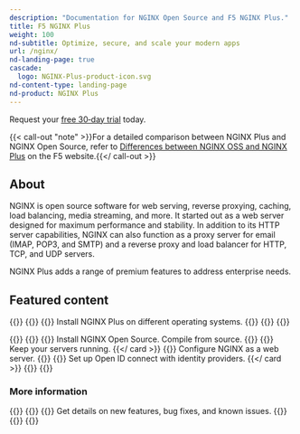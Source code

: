 ```yaml
---
description: "Documentation for NGINX Open Source and F5 NGINX Plus."
title: F5 NGINX Plus
weight: 100
nd-subtitle: Optimize, secure, and scale your modern apps
url: /nginx/
nd-landing-page: true
cascade:
  logo: NGINX-Plus-product-icon.svg
nd-content-type: landing-page
nd-product: NGINX Plus
---
```

Request your [free 30‑day trial](https://www.nginx.com/free-trial-request) today.

{{< call-out "note" >}}For a detailed comparison between NGINX Plus and NGINX Open Source, refer to [Differences between NGINX OSS and NGINX Plus](https://www.f5.com/placeholder) on the F5 website.{{</ call-out >}}

## About
[//]: # "These are Markdown comments to guide you through document structure. Remove them as you go, as well as any unnecessary sections."
[//]: # "Use underscores for _italics_, and double asterisks for **bold**."
[//]: # "Backticks are for `monospace`, used sparingly and reserved mostly for executable names - they can cause formatting problems. Avoid them in tables: use italics instead."

NGINX is open source software for web serving, reverse proxying, caching, load balancing, media streaming, and more. It started out as a web server designed for maximum performance and stability. In addition to its HTTP server capabilities, NGINX can also function as a proxy server for email (IMAP, POP3, and SMTP) and a reverse proxy and load balancer for HTTP, TCP, and UDP servers.

NGINX Plus adds a range of premium features to address enterprise needs.

## Featured content
[//]: # "You can add a maximum of three cards: any extra will not display."
[//]: # "One card will take full width page: two will take half width each. Three will stack like an inverse pyramid."
[//]: # "Some examples of content could be the latest release note, the most common install path, and a popular new feature."

{{<card-layout>}}
  {{<card-section showAsCards="true" isFeaturedSection="true">}}
    {{<card title="Install NGINX Plus" titleUrl="/nginx/admin-guide/installing-nginx/installing-nginx-plus/" icon="unplug" isFullSize="true">}}
      Install NGINX Plus on different operating systems.
    {{</card >}}
  {{</card-section>}}
{{</card-layout>}}


{{<card-layout>}}
  {{<card-section showAsCards="true" >}}
    {{<card title="Install NGINX Open Source" titleUrl="/nginx/admin-guide/installing-nginx/installing-nginx-open-source/" >}}
      Install NGINX Open Source. Compile from source.
    {{</card>}}
    {{<card title="Set up HTTP load balancing" titleUrl="/nginx/admin-guide/load-balancer/http-load-balancer/" >}}
      Keep your servers running.
    {{</ card >}}
    {{<card title="Set up a web server" titleUrl="/nginx/admin-guide/web-server/web-server/" >}}
      Configure NGINX as a web server.
    {{</card>}}
    {{<card title="Secure with Single Sign-On" titleUrl="/nginx/admin-guide/security-controls/configuring-oidc/">}}
      Set up Open ID connect with identity providers.
    {{</ card >}}
  {{</card-section>}}
{{</card-layout>}}

### More information

{{<card-layout>}}
  {{<card-section showAsCards="true" >}}
    {{<card title="View release notes and updates" titleUrl="/nginx/releases/" icon="clock-alert">}}
      Get details on new features, bug fixes, and known issues.
    {{</card>}}
  {{</card-section>}}
{{</card-layout>}}
